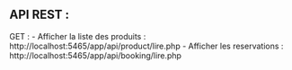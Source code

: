 ## API REST :
GET : 
    - Afficher la liste des produits : http://localhost:5465/app/api/product/lire.php
    - Afficher les reservations : http://localhost:5465/app/api/booking/lire.php